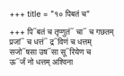 +++
title = "१० पिबतं च"

+++
पि᳓बतं च तृप्णुतं᳓ चा᳓ च गछतम्  
प्रजां᳓ च धत्तं᳓ द्र᳓विणं च धत्तम्  
सजो᳓षसा उष᳓सा सू᳓रियेण च  
ऊ᳓र्जं नो धत्तम् अश्विना